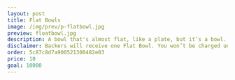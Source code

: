 ```yaml
---
layout: post
title: Flat Bowls
image: /img/prev/p-flatbowl.jpg
preview: floatbowl.jpg
description: A bowl that's almost flat, like a plate, but it’s a bowl.
disclaimer: Backers will receive one Flat Bowl. You won’t be charged unless the goal is reached.
order: 5c87c8d7a900521300482e03
price: 10
goal: 10000
---
```

